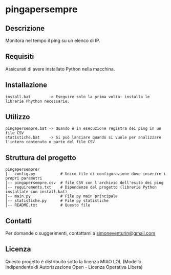 # pingapersempre

## Descrizione
Monitora nel tempo il ping su un elenco di IP.

## Requisiti
Assicurati di avere installato Python nella macchina.

## Installazione
```
install.bat        -> Eseguire solo la prima volta: installa le librerie Phython necessarie.
```

## Utilizzo
```
pingapersempre.bat -> Quando è in esecuzione registra dei ping in un file CSV
statistiche.bat    -> Si può lanciare quando si vuole per analizzare l'intero contenuto o parte del file CSV
```

## Struttura del progetto

```
pingapersempre/
│-- config.py           # Unico file di configurazione dove inserire i propri parametri
│-- pingapersempre.csv  # file CSV con l'archivio dell'esito dei ping
│-- requirements.txt    # Dipendenze del progetto (librerie Python installate con install.bat)
│-- main.py             # File py main principale
│-- statistiche.py      # File py statistiche
│-- README.txt          # Questo file
```

## Contatti
Per domande o suggerimenti, contattami a simoneventurin@gmail.com

## Licenza
Questo progetto è distribuito sotto la licenza MIAO LOL
(Modello Indipendente di Autorizzazione Open - Licenza Operativa Libera)

